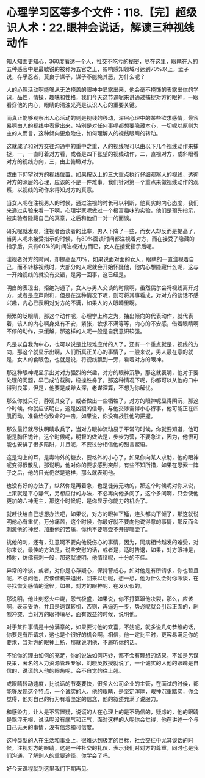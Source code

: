 # 心理学习区等多个文件：118.【完】超级识人术：22.眼神会说话，解读三种视线动作

知人知面更知心，360度看透一个人，社交不吃亏的秘密，尽在这里，眼睛在人的五种感官中是最敏锐的被称为五官之王，影响感知领域可达到70%以上，孟子说，存乎忍者，莫良于谋子，谋子不能掩其恶，为什么呢？

人的心理活动啊能够从无法掩盖的眼神中显露出来，他会毫不掩饰的表露出你的学识，品性，情操，趣味和性格，我们今天这节课呢来讲通过捕捉对方的眼神，一眼看穿他的内心，眼睛的清浊光亮是认识人心的重要关键。

而真正能够观察出人心活动的则是视线的移动，深层心理中的某些欲求感情，最容易啊由人的视线中表露出来，特别是对任何事呢都想要隐藏本心，一切呢以原则为主的人而言，这种倾向更危险住，如何理解人的视线眼睛的转动。

这就成了和对方交往沟通中的重中之重，人的视线呢可以由以下几个视线动作来捕捉，一，一直盯着对方看，或者是四下张望的视线动作，二，直视对方，或斜眼看对方的视线方向，三，由上俯瞰对方。

或由下仰望对方的视线位置，如果按以上的三大重点执行仔细观察人的视线，透彻对方的深层的心理，应该的不是一件难事，我们针对第一个重点来做视线动作的观察，以视线的动作来得知对方的真意。

当女人呢在注视男人的时候，通过注视的时长可以判断，他真实的内心态度，我们来通过实验来看一下啊，心理学家呢做过一个极富趣味的实验，他们是预先指示，被实验者隐藏自己的真意，之后和他们一对一的面谈。

研究呢就发现，注视者面谈者的比率，男人下降了一些，而女人却反而是提高了，当男人呢未接受指示的时候，有80%面谈时间都注视着对方，而在接受了隐藏的指示后，只有60%的时间注视对方而已，女人在接受指示后呢。

注视者对方的时间，却提高至70%，如果说面对面的女人，眼睛的一直注视着自己，而不转移视线时，大部分的人呢就会开始怀疑他，他内心想隐藏什么呢，这与一开始视线的就没有交错，是另一回事，这已经是。

明白的表现出，拒绝沟通了，女人与男人交谈的时候啊，虽然偶尔会将视线离开对方，或者是应声附和，但是在这种情况下呢，则可将其事看成，对对方的谈话不感兴趣，内心已表明对对方的不满，如果人的人眼睛里啊。

频繁的眨眼睛，那这个动作呢，心理学上称之为，抽出倾向的代表动作，就代表着，该人的内心啊身处有不安，紧张，欲求不满等等，内心的不安感，借着眼睛啊不停的动作，来缓解，那这样的人呢一般是自我意识较强。

凡是以自我为中心，也可以说是比较难应付的人了，还有一个重点就是，视线的方向，那这个就显示出啊，人们所真正关心的事情了，一般来说，男人最在意的就是，女人的食眼色，也就是说，将视线飘到一旁，看着对方的眼神。

那这种眼神呢显示出对对方强烈的兴趣，对方的眼神沉静，那这就表明，他对于要处理的问题，早已成竹载胸，稳操胜券了，那这种情况下呢，你都可以从他的口中得到良策，但是，他要是成斧太深，老谋深算，不想为你解忧。

那么你就只好，静观其变了，或者做出一些牺牲了，对方的眼神呢显得阴沉，那这个时候，你就应该明白，这是凶狠的信号，与他交涉需得小心行事，他可能正在四肌而动，准备给你致命的一击，如果说，你没有战胜他的把握。

那么最好就尽快明睛收兵了，当对方眼神流动易于平常的时候，你就要知道，他可能是胸怀诡计，这个时候呢，明智的做法是，步步为营，不要急进，因为，他很可能也安排了很多陷阱，并且呢，不要过分相信他的甜言蜜语。

这是沟上的耳，是毒物外的糖衣，要格外的小心了，如果你向某人求助，他的眼神呢变得很散乱，那说明，他对你的要求感到突然，有些不知所措，如果在思索一阵子之后，他的目光仍然是这样，那么就表明他。

也没有好的办法了，纵然你是再着急，也是徒劳无功的，那这个时候呢对你来说，上策就是平心静气，另想应付的办法，不必再向他多问了，这个多问啊，只会使他更加的六神无主，那这个时候呢，是你显示你能力的机会了。

就赶快给自己想想办法吧，如果说，对方的眼神下锤，连头都向下倾了，那这就说明他心有重忧，万分痛苦，这个时候，你最好就不要向他说得意的事情，那反而会刺激他的神经，加重他的苦痛，你也不要哪壶不开提哪壶了。

挑他的刺，还有，注意啊不要向他说伤心的事情，因为，同病相怜越发的难受，对你来说，最佳的方法是，说些安慰的话，或者是，适时告退，如果，对方眼神是，横射，仿佛有刺一般，那这就说明，他情绪呢，十分的不佳。

异常的冷淡，或者，对你是心存疑心，保持警戒心，如对他是有所请求，你也暂且呢，不必问他，应该借机来退出，回来以后呢，想一想，他为什么会对你冷淡，在寻找恢复感情的途径，如果，对方的眼神呢，在发火似的。

那说明，他此刻怒火中烧，怨气极盛，如果说，你不打算跟他决裂，那么，应该啊，表示妥协，并且是速谋转机，否则，再逼近一步，势必呢就会引起正面的，剧烈冲突，当对方的眼神填尽，面有效益的时候，说明他。

对于某件事情是十分满意的，如果要讨他的欢喜，不妨呢，就多说几句恭维的话，你要是有所请求，这也是个很好的机会啊，相信，他一定比平时，更容易满足你的要求，当对方的眼神上扬，那就说明他，不屑听你的话。

不论你的理由如何的充足，你的说法如何巧妙，都不会有理想的结果，不如是另谋良策，著名的人力资源管理专家，刘晓英教授就说了，一个诚实的人他的眼睛是自信的，说谎的人他的眼角呢，会不自觉的往上翘。

或眼睛转动速度，比说话的节奏要快，很多大公司企业的主管，在面试的时候，都能够发现这个特点，一个诚实的人，他的眼睛，是坚定浑厚，眼神沉重踏实，你会觉得，他对自己的行为有着坚定的信念，他的叙述充满了说服力。

和感染力，让人是不容置疑，说谎的人在心理上的是不确信的，疑虑的，他的眼睛是飘浮无根，说话呢没有底气和正气，面对这样的人呢你会觉得，他在讲述一个与自己无关的事情，没有信念和可信度。

这种类型的人在生活和事业上，很难达到极定的目标，社会交往中尤其谈话的时候，注视对方的眼睛，这是一种社交的礼仪，表示我们对对方的尊重，同时也是我们沟通，了解别人的重要途径，你学会了吗。

好今天课程就到这里我们下期再见。